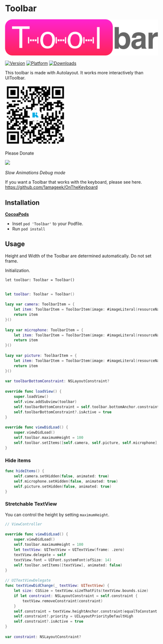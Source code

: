 # Toolbar

<img src="https://github.com/1amageek/Toolbar/blob/master/Toolbar.png" width="640px">

 [![Version](http://img.shields.io/cocoapods/v/Toolbar.svg)](http://cocoapods.org/?q=Toolbar)
 [![Platform](http://img.shields.io/cocoapods/p/Toolbar.svg)]()
 [![Downloads](https://img.shields.io/cocoapods/dt/Toolbar.svg?label=Total%20Downloads&colorB=28B9FE)]()

This toolbar is made with Autolayout.
It works more interactively than UIToolbar.

<img src="https://github.com/1amageek/pls_donate/blob/master/kyash.jpg" width="200px">

Please Donate

<img src="https://github.com/1amageek/Toolbar/blob/master/Toolbar.gif" width="320px">

 _Slow Animations Debug mode_
 
If you want a Toolbar that works with the keyboard, please see here.
https://github.com/1amageek/OnTheKeyboard

## Installation

__[CocoaPods](https://github.com/cocoapods/cocoapods)__

- Inset `pod 'Toolbar'` to your Podfile.
- Run `pod install`

## Usage

Height and Width of the Toolbar are determined automatically.
Do not set frame.

Initialization.
```
let toolbar: Toolbar = Toolbar()
```

``` swift

let toolbar: Toolbar = Toolbar()

lazy var camera: ToolbarItem = {
    let item: ToolbarItem = ToolbarItem(image: #imageLiteral(resourceName: "camera"), target: nil, action: nil)
    return item
}()

lazy var microphone: ToolbarItem = {
    let item: ToolbarItem = ToolbarItem(image: #imageLiteral(resourceName: "microphone"), target: nil, action: nil)
    return item
}()

lazy var picture: ToolbarItem = {
    let item: ToolbarItem = ToolbarItem(image: #imageLiteral(resourceName: "picture"), target: nil, action: nil)
    return item
}()

var toolbarBottomConstraint: NSLayoutConstraint?

override func loadView() {
    super.loadView()
    self.view.addSubview(toolbar)
    self.toolbarBottomConstraint = self.toolbar.bottomAnchor.constraint(equalTo: self.view.bottomAnchor, constant: 0)
    self.toolbarBottomConstraint?.isActive = true
}

override func viewDidLoad() {
    super.viewDidLoad()
    self.toolbar.maximumHeight = 100
    self.toolbar.setItems([self.camera, self.picture, self.microphone], animated: false)
}

```

### Hide items
``` Swift
func hideItems() {
    self.camera.setHidden(false, animated: true)
    self.microphone.setHidden(false, animated: true)
    self.picture.setHidden(false, animated: true)
}
```

### Stretchable TextView

You can control the height by setting `maximumHeight`.

``` Swift
// ViewController

override func viewDidLoad() {
    super.viewDidLoad()
    self.toolbar.maximumHeight = 100
    let textView: UITextView = UITextView(frame: .zero)
    textView.delegate = self
    textView.font = UIFont.systemFont(ofSize: 14)
    self.toolbar.setItems([textView], animated: false)
}

// UITextViewDelegate
func textViewDidChange(_ textView: UITextView) {
    let size: CGSize = textView.sizeThatFits(textView.bounds.size)
    if let constraint: NSLayoutConstraint = self.constraint {
        textView.removeConstraint(constraint)
    }
    self.constraint = textView.heightAnchor.constraint(equalToConstant: size.height)
    self.constraint?.priority = UILayoutPriorityDefaultHigh
    self.constraint?.isActive = true
}

var constraint: NSLayoutConstraint?

```
